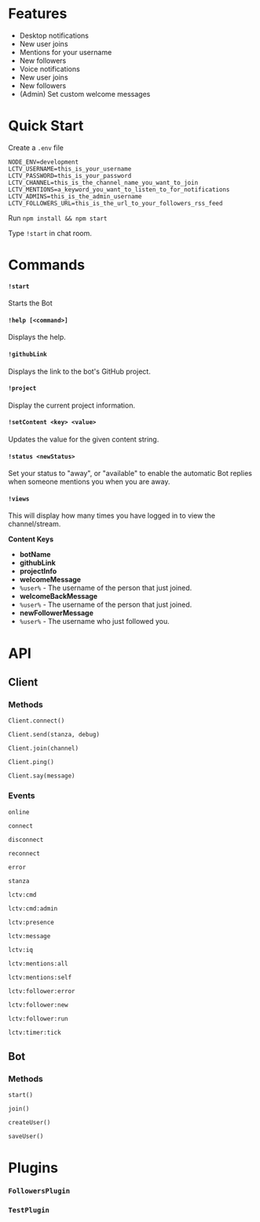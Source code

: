 # Features

- Desktop notifications
 - New user joins
 - Mentions for your username
 - New followers
- Voice notifications
 - New user joins
 - New followers
- (Admin) Set custom welcome messages

# Quick Start

Create a `.env` file

```
NODE_ENV=development
LCTV_USERNAME=this_is_your_username
LCTV_PASSWORD=this_is_your_password
LCTV_CHANNEL=this_is_the_channel_name_you_want_to_join
LCTV_MENTIONS=a_keyword_you_want_to_listen_to_for_notifications
LCTV_ADMINS=this_is_the_admin_username
LCTV_FOLLOWERS_URL=this_is_the_url_to_your_followers_rss_feed
```

Run `npm install && npm start`

Type `!start` in chat room.

# Commands

#### `!start`

Starts the Bot

#### `!help [<command>]`

Displays the help.

#### `!githubLink`

Displays the link to the bot's GitHub project.

#### `!project`

Display the current project information.

#### `!setContent <key> <value>`

Updates the value for the given content string.

#### `!status <newStatus>`

Set your status to "away", or "available" to enable the automatic Bot replies when someone mentions you when you are away.

#### `!views`

This will display how many times you have logged in to view the channel/stream.

**Content Keys**

- **botName**
- **githubLink**
- **projectInfo**
- **welcomeMessage**
 - `%user%` - The username of the person that just joined.
- **welcomeBackMessage**
 - `%user%` - The username of the person that just joined.
- **newFollowerMessage**
- `%user%` - The username who just followed you.


# API

## Client

### Methods

`Client.connect()`

`Client.send(stanza, debug)`

`Client.join(channel)`

`Client.ping()`

`Client.say(message)`


### Events

`online`

`connect`

`disconnect`

`reconnect`

`error`

`stanza`

`lctv:cmd`

`lctv:cmd:admin`

`lctv:presence`

`lctv:message`

`lctv:iq`

`lctv:mentions:all`

`lctv:mentions:self`

`lctv:follower:error`

`lctv:follower:new`

`lctv:follower:run`

`lctv:timer:tick`


## Bot

### Methods

`start()`

`join()`

`createUser()`

`saveUser()`

# Plugins

### `FollowersPlugin`

### `TestPlugin`
